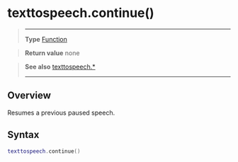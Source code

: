 # texttospeech.continue()

> --------------------- ------------------------------------------------------------------------------------------
> __Type__              [Function](https://docs.coronalabs.com/api/type/Function.html)

> __Return value__      none

> __See also__          [texttospeech.*](/plugin/texttospeech/index.md)
> --------------------- ------------------------------------------------------------------------------------------

## Overview

Resumes a previous paused speech.

## Syntax
```lua
texttospeech.continue()
```